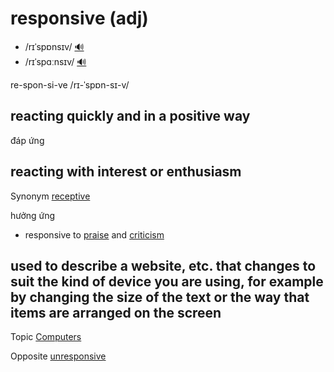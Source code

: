# responsive (adj)

- /rɪˈspɒnsɪv/ [🔊](https://www.oxfordlearnersdictionaries.com/media/english/uk_pron/r/res/respo/responsive__gb_1.mp3)
- /rɪˈspɑːnsɪv/ [🔊](https://www.oxfordlearnersdictionaries.com/media/english/us_pron/r/res/respo/responsive__us_1.mp3)

re-spon-si-ve /rɪ-ˈspɒn-sɪ-v/

## reacting quickly and in a positive way

đáp ứng

## reacting with interest or enthusiasm

Synonym [receptive](receptive-adj.md#willing-to-listen-to-or-to-accept-new-ideas-or-suggestions)

hưởng ứng

- responsive to [praise](../p/praise-n.md#words-that-show-that-you-approve-of-and-admire-somebodysomething) and [criticism](../c/criticsim-n.md#the-act-of-expressing-disapproval-of-somebodysomething-and-opinions-about-their-faults-or-bad-qualities-a-statement-showing-this-disapproval)

## used to describe a website, etc. that changes to suit the kind of device you are using, for example by changing the size of the text or the way that items are arranged on the screen

Topic [Computers](../topics/computers.md#computers)

Opposite [unresponsive]()